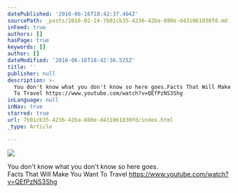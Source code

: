 ```yaml
---
datePublished: '2016-06-16T18:42:37.404Z'
sourcePath: _posts/2016-02-24-7b01cb35-4236-42ba-880e-d431061030fd.md
inFeed: true
authors: []
hasPage: true
keywords: []
author: []
dateModified: '2016-06-16T18:42:36.525Z'
title: ''
publisher: null
description: >-
  You don't know what you don't know so here goes.Facts That Will Make You Want
  To Travel https://www.youtube.com/watch?v=QEfPzNS3Shg
inLanguage: null
inNav: true
starred: true
url: 7b01cb35-4236-42ba-880e-d431061030fd/index.html
_type: Article

---
```

![](https://s3-us-west-2.amazonaws.com/the-grid-img/p/0258c6d53b7b70acc867c0ec31f482609bc5f89f.jpg)

You don't know what you don't know so here goes.  
Facts That Will Make You Want To Travel https://www.youtube.com/watch?v=QEfPzNS3Shg